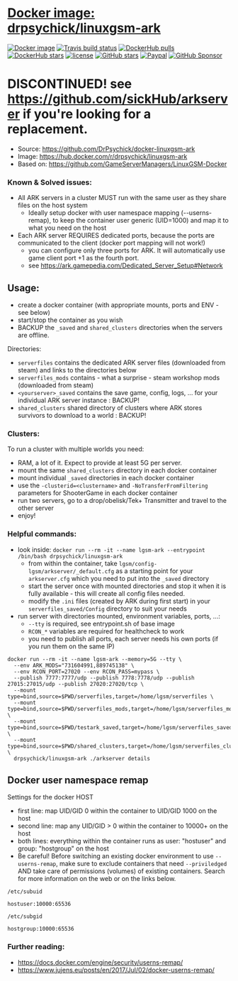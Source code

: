 # [Docker image: drpsychick/linuxgsm-ark](https://hub.docker.com/r/drpsychick/linuxgsm-ark/)

[![Docker image](https://img.shields.io/docker/image-size/drpsychick/linuxgsm-ark?sort=date)](https://hub.docker.com/r/drpsychick/linuxgsm-ark/tags)
[![Travis build status](https://travis-ci.com/DrPsychick/docker-linuxgsm-ark.svg?branch=master)](https://travis-ci.com/DrPsychick/docker-linuxgsm-ark)
[![DockerHub pulls](https://img.shields.io/docker/pulls/drpsychick/linuxgsm-ark.svg)](https://hub.docker.com/r/drpsychick/linuxgsm-ark/)
[![DockerHub stars](https://img.shields.io/docker/stars/drpsychick/linuxgsm-ark.svg)](https://hub.docker.com/r/drpsychick/linuxgsm-ark/)
[![license](https://img.shields.io/github/license/drpsychick/docker-linuxgsm-ark.svg)](https://github.com/drpsychick/docker-linuxgsm-ark/blob/master/LICENSE)
[![GitHub stars](https://img.shields.io/github/stars/drpsychick/docker-linuxgsm-ark.svg)](https://github.com/drpsychick/docker-linuxgsm-ark)
[![Paypal](https://img.shields.io/badge/donate-paypal-00457c.svg?logo=paypal)](https://www.paypal.com/cgi-bin/webscr?cmd=_s-xclick&hosted_button_id=FTXDN7LCDWUEA&source=url)
[![GitHub Sponsor](https://img.shields.io/badge/github-sponsor-blue?logo=github)](https://github.com/sponsors/DrPsychick)

# DISCONTINUED! see https://github.com/sickHub/arkserver if you're looking for a replacement.

* Source: https://github.com/DrPsychick/docker-linuxgsm-ark
* Image: https://hub.docker.com/r/drpsychick/linuxgsm-ark
* Based on: https://github.com/GameServerManagers/LinuxGSM-Docker

### Known & Solved issues:
* All ARK servers in a cluster MUST run with the same user as they share files on the host system
  * Ideally setup docker with user namespace mapping (--userns-remap), to keep the container user generic (UID=1000) and map it to what you need on the host
* Each ARK server REQUIRES dedicated ports, because the ports are communicated to the client (docker port mapping will not work!)
  * you can configure only three ports for ARK. It will automatically use game client port +1 as the fourth port.
  * see https://ark.gamepedia.com/Dedicated_Server_Setup#Network


## Usage:
* create a docker container (with appropriate mounts, ports and ENV - see below)
* start/stop the container as you wish
* BACKUP the `_saved` and `shared_clusters` directories when the servers are offline.

Directories:
* `serverfiles` contains the dedicated ARK server files (downloaded from steam) and links to the directories below
* `serverfiles_mods` contains - what a surprise - steam workshop mods (downloaded from steam)
* `<yourserver>_saved` contains the save game, config, logs, ... for your individual ARK server instance : BACKUP!
* `shared_clusters` shared directory of clusters where ARK stores survivors to download to a world : BACKUP!

### Clusters:
To run a cluster with multiple worlds you need:
* RAM, a lot of it. Expect to provide at least 5G per server.
* mount the same `shared_clusters` directory in each docker container
* mount individual `_saved` directories in each docker container
* use the `-clusterid=<clustername>` and `-NoTransferFromFiltering` parameters for ShooterGame in each docker container
* run two servers, go to a drop/obelisk/Tek+ Transmitter and travel to the other server
* enjoy!

### Helpful commands:
* look inside: `docker run --rm -it --name lgsm-ark --entrypoint /bin/bash drpsychick/linuxgsm-ark`
  * from within the container, take `lgsm/config-lgsm/arkserver/_default.cfg` as a starting point for your `arkserver.cfg` which you need to put into the `_saved` directory
  * start the server once with mounted directories and stop it when it is fully available - this will create all config files needed.
  * modify the `.ini` files (created by ARK during first start) in your `serverfiles_saved/Config` directory to suit your needs
* run server with directories mounted, environment variables, ports, ...:
  * `--tty` is required, see entrypoint.sh of base image
  * `RCON_*` variables are required for healthcheck to work
  * you need to publish all ports, each server needs his own ports (if you run them on the same IP)
```
docker run --rm -it --name lgsm-ark --memory=5G --tty \
  --env ARK_MODS="731604991,889745138" \
  --env RCON_PORT=27020 --env RCON_PASS=mypass \
  --publish 7777:7777/udp --publish 7778:7778/udp --publish 27015:27015/udp --publish 27020:27020/tcp \
  --mount type=bind,source=$PWD/serverfiles,target=/home/lgsm/serverfiles \
  --mount type=bind,source=$PWD/serverfiles_mods,target=/home/lgsm/serverfiles_mods \
  --mount type=bind,source=$PWD/testark_saved,target=/home/lgsm/serverfiles_saved \
  --mount type=bind,source=$PWD/shared_clusters,target=/home/lgsm/serverfiles_clusters \
  drpsychick/linuxgsm-ark ./arkserver details
```

## Docker user namespace remap
Settings for the docker HOST

* first line: map UID/GID 0 within the container to UID/GID 1000 on the host
* second line: map any UID/GID > 0 within the container to 10000+ on the host
* both lines: everything within the container runs as user: "hostuser" and group: "hostgroup" on the host
* Be careful! Before switching an existing docker environment to use `--userns-remap`, make sure to exclude containers that need `--priviledged` AND take care of permissions (volumes) of existing containers. Search for more information on the web or on the links below.

`/etc/subuid`
```hostuser:1000:1
hostuser:10000:65536
```

`/etc/subgid`
```hostgroup:1000:1
hostgroup:10000:65536
```

### Further reading:
* https://docs.docker.com/engine/security/userns-remap/
* https://www.jujens.eu/posts/en/2017/Jul/02/docker-userns-remap/
